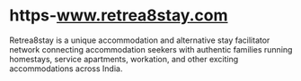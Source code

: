# https-www.retrea8stay.com
Retrea8stay is a unique accommodation and alternative stay facilitator network connecting accommodation seekers with authentic families running homestays, service apartments, workation, and other exciting accommodations across India.
